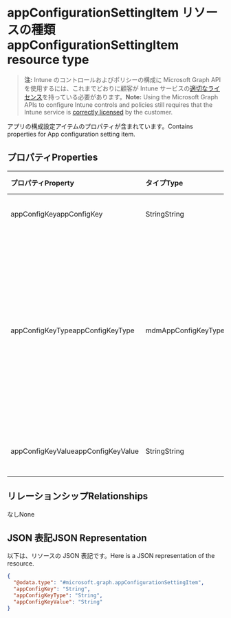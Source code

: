 # <a name="appconfigurationsettingitem-resource-type"></a><span data-ttu-id="5b205-101">appConfigurationSettingItem リソースの種類</span><span class="sxs-lookup"><span data-stu-id="5b205-101">appConfigurationSettingItem resource type</span></span>

> <span data-ttu-id="5b205-102">**注:** Intune のコントロールおよびポリシーの構成に Microsoft Graph API を使用するには、これまでどおりに顧客が Intune サービスの[適切なライセンス](https://go.microsoft.com/fwlink/?linkid=839381)を持っている必要があります。</span><span class="sxs-lookup"><span data-stu-id="5b205-102">**Note:** Using the Microsoft Graph APIs to configure Intune controls and policies still requires that the Intune service is [correctly licensed](https://go.microsoft.com/fwlink/?linkid=839381) by the customer.</span></span>

<span data-ttu-id="5b205-103">アプリの構成設定アイテムのプロパティが含まれています。</span><span class="sxs-lookup"><span data-stu-id="5b205-103">Contains properties for App configuration setting item.</span></span>
## <a name="properties"></a><span data-ttu-id="5b205-104">プロパティ</span><span class="sxs-lookup"><span data-stu-id="5b205-104">Properties</span></span>
|<span data-ttu-id="5b205-105">プロパティ</span><span class="sxs-lookup"><span data-stu-id="5b205-105">Property</span></span>|<span data-ttu-id="5b205-106">タイプ</span><span class="sxs-lookup"><span data-stu-id="5b205-106">Type</span></span>|<span data-ttu-id="5b205-107">説明</span><span class="sxs-lookup"><span data-stu-id="5b205-107">Description</span></span>|
|:---|:---|:---|
|<span data-ttu-id="5b205-108">appConfigKey</span><span class="sxs-lookup"><span data-stu-id="5b205-108">appConfigKey</span></span>|<span data-ttu-id="5b205-109">String</span><span class="sxs-lookup"><span data-stu-id="5b205-109">String</span></span>|<span data-ttu-id="5b205-110">アプリの構成キー。</span><span class="sxs-lookup"><span data-stu-id="5b205-110">app configuration key.</span></span>|
|<span data-ttu-id="5b205-111">appConfigKeyType</span><span class="sxs-lookup"><span data-stu-id="5b205-111">appConfigKeyType</span></span>|<span data-ttu-id="5b205-112">mdmAppConfigKeyType</span><span class="sxs-lookup"><span data-stu-id="5b205-112">mdmAppConfigKeyType</span></span>|<span data-ttu-id="5b205-113">アプリの構成キーの種類。</span><span class="sxs-lookup"><span data-stu-id="5b205-113">app configuration key type.</span></span> <span data-ttu-id="5b205-114">可能な値は、`stringType`、`integerType`、`realType`、`booleanType`、`tokenType` です。</span><span class="sxs-lookup"><span data-stu-id="5b205-114">The possible values are `stringType`, `integerType`, `realType`, `booleanType`, `tokenType`, , , , , , , or .</span></span>|
|<span data-ttu-id="5b205-115">appConfigKeyValue</span><span class="sxs-lookup"><span data-stu-id="5b205-115">appConfigKeyValue</span></span>|<span data-ttu-id="5b205-116">String</span><span class="sxs-lookup"><span data-stu-id="5b205-116">String</span></span>|<span data-ttu-id="5b205-117">アプリの構成キーの値。</span><span class="sxs-lookup"><span data-stu-id="5b205-117">app configuration key value.</span></span>|

## <a name="relationships"></a><span data-ttu-id="5b205-118">リレーションシップ</span><span class="sxs-lookup"><span data-stu-id="5b205-118">Relationships</span></span>
<span data-ttu-id="5b205-119">なし</span><span class="sxs-lookup"><span data-stu-id="5b205-119">None</span></span>
## <a name="json-representation"></a><span data-ttu-id="5b205-120">JSON 表記</span><span class="sxs-lookup"><span data-stu-id="5b205-120">JSON Representation</span></span>
<span data-ttu-id="5b205-121">以下は、リソースの JSON 表記です。</span><span class="sxs-lookup"><span data-stu-id="5b205-121">Here is a JSON representation of the resource.</span></span>
<!--{
  "blockType": "resource",
  "@odata.type": "microsoft.graph.appConfigurationSettingItem"
}-->
``` json
{
  "@odata.type": "#microsoft.graph.appConfigurationSettingItem",
  "appConfigKey": "String",
  "appConfigKeyType": "String",
  "appConfigKeyValue": "String"
}
```



